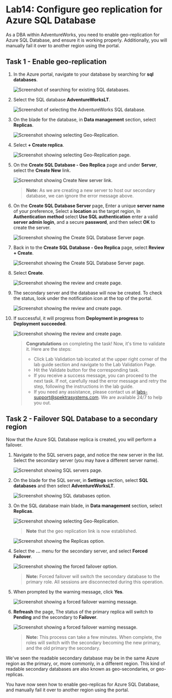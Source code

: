 # Lab14: Configure geo replication for Azure SQL Database

As a DBA within AdventureWorks, you need to enable geo-replication for Azure SQL Database, and ensure it is working properly. Additionally, you will manually fail it over to another region using the portal.

## Task 1 - Enable geo-replication

1. In the Azure portal, navigate to your database by searching for **sql databases**.

    ![Screenshot of searching for existing SQL databases.](../images/dp-300-lab14-02.png)

1. Select the SQL database **AdventureWorksLT**.

    ![Screenshot of selecting the AdventureWorks SQL database.](../images/dp-300-lab14-03.png)

1. On the blade for the database, in **Data management** section, select **Replicas**.

    ![Screenshot showing selecting Geo-Replication.](../images/dp-300-lab14-04.png)

1. Select **+ Create replica**.

    ![Screenshot showing selecting Geo-Replication page.](../images/dp-300-lab14-05.png)

1. On the **Create SQL Database - Geo Replica** page and under **Server**, select the **Create New** link.

    ![Screenshot showing Create New server link.](../images/lab14-dp-300-L6.png)

    
    >**Note:**  As we are creating a new server to host our secondary database, we can ignore the error message above.

1. On the **Create SQL Database Server** page, Enter a unique **server name** of your preference, Select a **location** as the target region, In **Authentication method** select **Use SQL authentication** enter a valid **server admin login**, and a secure **password**, and then select **OK** to create the server.

    ![Screenshot showing the Create SQL Database Server page.](../images/lab14-dp-300-L7.png)

1. Back in to the **Create SQL Database - Geo Replica** page, select **Review + Create**.

    ![Screenshot showing the Create SQL Database Server page.](../images/lab14-dp-300-L8.png)

1. Select **Create**.

    ![Screenshot showing the review and create page.](../images/lab14-dp-300-L9.png)

1. The secondary server and the database will now be created. To check the status, look under the notification icon at the top of the portal. 

    ![Screenshot showing the review and create page.](../images/lab14-dp-300-10.png)

1. If successful, it will progress from **Deployment in progress** to **Deployment succeeded**.

    ![Screenshot showing the review and create page.](../images/lab14-dp-300-11.png)
    
    > **Congratulations** on completing the task! Now, it's time to validate it. Here are the steps:
    > - Click Lab Validation tab located at the upper right corner of the lab guide section and navigate to the Lab Validation Page.
    > - Hit the Validate button for the corresponding task.
    > - If you receive a success message, you can proceed to the next task. If not, carefully read the error message and retry the step, following the instructions in the lab guide.
    > - If you need any assistance, please contact us at labs-support@spektrasystems.com. We are available 24/7 to help you out.
  
## Task 2 - Failover SQL Database to a secondary region

Now that the Azure SQL Database replica is created, you will perform a failover.

1. Navigate to the SQL servers page, and notice the new server in the list. Select the secondary server (you may have a different server name).

    ![Screenshot showing SQL servers page.](../images/lab14-dp-300-L1-1.png)

1. On the blade for the SQL server, in **Settings** section, select **SQL databases** and then select **AdventureWorksLT**.

    ![Screenshot showing SQL databases option.](../images/dp-300-lab14-13.png)

1. On the SQL database main blade, in **Data management** section, select **Replicas**.

    ![Screenshot showing selecting Geo-Replication.](../images/dp-300-lab14-14.png)

   > **Note** that the geo replication link is now established.

    ![Screenshot showing the Replicas option.](../images/lab14-dp-300-L1-4.png)

1. Select the **...** menu for the secondary server, and select **Forced Failover**.

    ![Screenshot showing the forced failover option.](../images/lab14-dp-300-L1-5.png)

    
    > **Note:** Forced failover will switch the secondary database to the primary role. All sessions are disconnected during this operation.

1. When prompted by the warning message, click **Yes**.

    ![Screenshot showing a forced failover warning message.](../images/lab14-dp-300-L1-6.png)

1. **Refreash** the page, The status of the primary replica will switch to **Pending** and the secondary to **Failover**. 

    ![Screenshot showing a forced failover warning message.](../images/lab14-dp-300-L1-7.png)

    
    > **Note:** This process can take a few minutes. When complete, the roles will switch with the secondary becoming the new primary, and the old primary the secondary.

We've seen the readable secondary database may be in the same Azure region as the primary, or, more commonly, in a different region. This kind of readable secondary databases are also known as geo-secondaries, or geo-replicas.

You have now seen how to enable geo-replicas for Azure SQL Database, and manually fail it over to another region using the portal.
